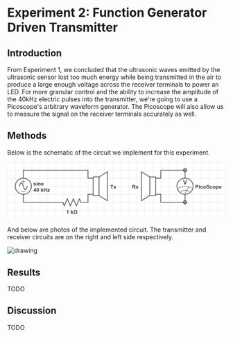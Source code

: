 # Experiment 2: Function Generator Driven Transmitter

## Introduction

From Experiment 1, we concluded that the ultrasonic waves emitted by the ultrasonic sensor lost too much energy while being transmitted in the air to produce a large enough voltage across the receiver terminals to power an LED. For more granular control and the ability to increase the amplitude of the 40kHz electric pulses into the transmitter, we're going to use a Picoscope's arbitrary waveform generator. The Picoscope will also allow us to measure the signal on the receiver terminals accurately as well.


## Methods

Below is the schematic of the circuit we implement for this experiment.

![Tx-Rx Schematic](docs/AWG_TxRx_Schematic.png)


And below are photos of the implemented circuit. The transmitter and receiver circuits are on the right and left side respectively.

<img src="docs/AWG_TopView.jpg" alt="drawing" width="200"/>

## Results

TODO

## Discussion

TODO
